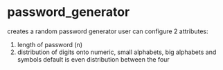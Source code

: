 # password_generator
creates a random password generator
user can configure 2 attributes:

1. length of password (n)
2. distribution of digits onto numeric, small alphabets, big alphabets and symbols
   default is even distribution between the four
